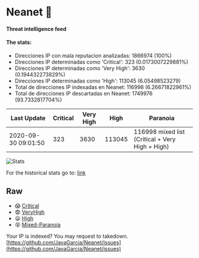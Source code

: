# Neanet :hocho:
#### Threat intelligence feed
#### The stats:

- Direcciones IP con mala reputacion analizadas: 1866974 (100%)
- Direcciones IP determinadas como 'Critical':  323 (0.0173007229881%)
- Direcciones IP determinadas como 'Very High':  3630 (0.194432273829%)
- Direcciones IP determinadas como 'High':  113045 (6.05498523279)
- Total de direcciones IP indexadas en Neanet:  116998 (6.26671822961%)
- Total de direcciones IP descartadas en Neanet:  1749976 (93.7332817704%)

| Last Update | Critical | Very High | High | Paranoia |
| --- | --- | --- | --- | --- |
| 2020-09-30 09:01:50 | 323 | 3630 | 113045 | 116998 mixed list (Critical + Very High + High)|

![Stats](https://docs.google.com/spreadsheets/d/e/2PACX-1vSnaNMIXVabIpDJjufMlzH7poXnshF3mgd8Is1g9ytUEzVsP5my4Trn8f-xkoLLQ38xpL3HtmUexLo6/pubchart?oid=501124687&format=image)

For the historical stats go to: [link](/stats.csv)
## Raw
- :scream: [Critical](https://raw.githubusercontent.com/JavaGarcia/Neanet/master/blacklists/neanet_critical.txt)
- :fearful: [VeryHigh](https://raw.githubusercontent.com/JavaGarcia/Neanet/master/blacklists/neanet_veryHigh.txtt)
- :frowning: [High](https://raw.githubusercontent.com/JavaGarcia/Neanet/master/blacklists/neanet_high.txt)
- :dizzy_face: [Mixed-Paranoia](https://raw.githubusercontent.com/JavaGarcia/Neanet/master/blacklists/neanet_all.txt)


Your IP is indexed? You may request to takedown. [https://github.com/JavaGarcia/Neanet/issues](https://github.com/JavaGarcia/Neanet/issues)


























































































































































































































































































































































































































































































































































































































































































































































































































































































































































































































































































































































